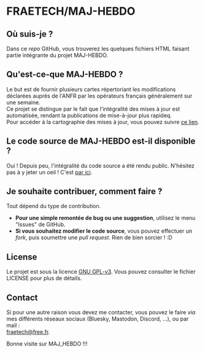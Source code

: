 # FRAETECH/MAJ-HEBDO

## Où suis-je ?
Dans ce *repo* GitHub, vous trouverez les quelques fichiers HTML faisant partie intégrante du projet MAJ-HEBDO.

## Qu'est-ce-que MAJ-HEBDO ?
Le but est de fournir plusieurs cartes répertoriant les modifications déclarées auprès de l'ANFR par les opérateurs français généralement sur une semaine.  
Ce projet se distingue par le fait que l'intégralité des mises à jour est automatisée, rendant la publications de mise-à-jour plus rapideq.  
Pour accéder à la cartographie des mises à jour, vous pouvez suivre [ce lien](https://fraetech.github.io/maj-hebdo/).

## Le code source de MAJ-HEBDO est-il disponible ?
Oui ! Depuis peu, l'intégralité du code source a été rendu public. N'hésitez pas à y jeter un oeil ! C'est [par ici](https://github.com/fraetech/anfr_hebdo).

## Je souhaite contribuer, comment faire ?
Tout dépend du type de contribution.  
- **Pour une simple remontée de bug ou une suggestion**, utilisez le menu "Issues" de GitHub.  
- **Si vous souhaitez modifier le code source**, vous pouvez effectuer un *fork*, puis soumettre une *pull request*. Rien de bien sorcier ! :D

## License
Le projet est sous la licence [GNU GPL-v3](./LICENSE). Vous pouvez consulter le fichier LICENSE pour plus de détails.

## Contact
Si pour une autre raison vous devez me contacter, vous pouvez le faire *via* mes différents réseaux sociaux (Bluesky, Mastodon, Discord, ...), ou par mail :  
[fraetech@free.fr](mailto:fraetech@free.fr).

Bonne visite sur MAJ_HEBDO !!!
